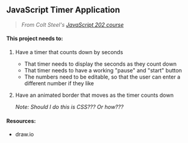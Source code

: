 ## JavaScript Timer Application
 >_From Colt Steel's [JavaScript 202 course](https://www.udemy.com/course/javascript-beginners-complete-tutorial/learn/lecture/17021540#notes)_

#### This project needs to: 

1. Have a timer that counts down by seconds
    * That timer needs to display the seconds as they count down
    * That timer needs to have a working "pause" and "start" button
    * The numbers need to be editable, so that the user can enter a different number if they like
2. Have an animated border that moves as the timer counts down
    
    _Note: Should I do this is CSS??? Or how???_


#### Resources: 
* draw.io
